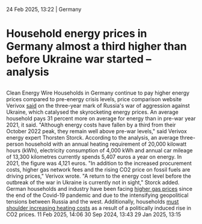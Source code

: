 24 Feb 2025, 13:22
| 
Germany
# Household energy prices in Germany almost a third higher than before Ukraine war started – analysis 
## 
Clean Energy Wire
Households in Germany continue to pay higher energy prices compared to pre-energy crisis levels, price comparison website Verivox [said](https://www.verivox.de/strom-gas/nachrichten/drei-jahre-ukraine-krieg-energiepreise-noch-immer-31-prozent-hoeher-als-2021-1121071/) on the three-year mark of Russia's war of aggression against Ukraine, which catalysed the skyrocketing energy prices. An average household pays 31 percent more on average for energy than in pre-war year 2021, it said.
"Although energy costs have fallen by a third from their October 2022 peak, they remain well above pre-war levels," said Verivox energy expert Thorsten Storck. According to the analysis, an average three-person household with an annual heating requirement of 20,000 kilowatt hours (kWh), electricity consumption of 4,000 kWh and annual car mileage of 13,300 kilometres currently spends 5,407 euros a year on energy. In 2021, the figure was 4,121 euros.
"In addition to the increased procurement costs, higher gas network fees and the rising CO2 price on fossil fuels are driving prices," Verivox wrote. "A return to the energy cost level before the outbreak of the war in Ukraine is currently not in sight," Storck added.
German households and industry have been facing [higher gas prices](https://www.cleanenergywire.org/dossiers/europes-gas-crisis-boon-or-bane-climate-policy-ambitions) since the end of the Covid-19 pandemic and due to the intensifying geopolitical tensions between Russia and the west. Additionally, households [must shoulder increasing heating costs](https://www.cleanenergywire.org/news/co2-pricing-pushes-social-inequality-especially-through-heating-costs-needs-compensation-analysis) as a result of a politically induced rise in CO2 prices. 
11 Feb 2025, 14:06
30 Sep 2024, 13:43
29 Jan 2025, 13:15
